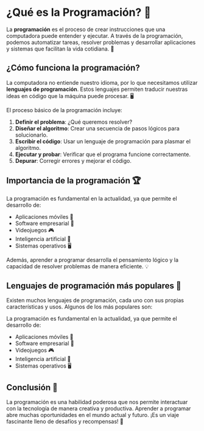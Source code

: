 # ¿Qué es la Programación? 🤖

La **programación** es el proceso de crear instrucciones que una computadora puede entender y ejecutar. A través de la programación, podemos automatizar tareas, resolver problemas y desarrollar aplicaciones y sistemas que facilitan la vida cotidiana. 🚀

## ¿Cómo funciona la programación?

La computadora no entiende nuestro idioma, por lo que necesitamos utilizar **lenguajes de programación**. Estos lenguajes permiten traducir nuestras ideas en código que la máquina puede procesar. 🖥️

El proceso básico de la programación incluye:
1. **Definir el problema**: ¿Qué queremos resolver?
2. **Diseñar el algoritmo**: Crear una secuencia de pasos lógicos para solucionarlo.
3. **Escribir el código**: Usar un lenguaje de programación para plasmar el algoritmo.
4. **Ejecutar y probar**: Verificar que el programa funcione correctamente.
5. **Depurar**: Corregir errores y mejorar el código.

## Importancia de la programación 🏆

La programación es fundamental en la actualidad, ya que permite el desarrollo de:
- Aplicaciones móviles 📱
- Software empresarial 🏢
- Videojuegos 🎮
- Inteligencia artificial 🤖
- Sistemas operativos 🖥️

Además, aprender a programar desarrolla el pensamiento lógico y la capacidad de resolver problemas de manera eficiente. 💡

## Lenguajes de programación más populares 🏅

Existen muchos lenguajes de programación, cada uno con sus propias características y usos. Algunos de los más populares son:

La programación es fundamental en la actualidad, ya que permite el desarrollo de:
- Aplicaciones móviles 📱
- Software empresarial 🏢
- Videojuegos 🎮
- Inteligencia artificial 🤖
- Sistemas operativos 🖥️

## Conclusión 📌

La programación es una habilidad poderosa que nos permite interactuar con la tecnología de manera creativa y productiva. Aprender a programar abre muchas oportunidades en el mundo actual y futuro. ¡Es un viaje fascinante lleno de desafíos y recompensas! 🚀

